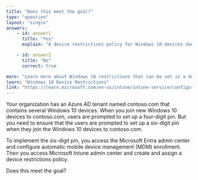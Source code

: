 ```yaml
---
title: "Does this meet the goal?"
type: "question"
layout: "single"
answers:
    - id: answer1
      title: "Yes"
      explain: "A device restrictions policy for Windows 10 devices does not provide any settings to set the minimum PIN length."

    - id: answer2
      title: "No"
      correct: true

more: "Learn more about Windows 10 restrictions that can be set in a device restrictions policiy in Microsoft Intune"
learn: "Windows 10 Device Restrictions"
link: "https://learn.microsoft.com/en-us/intune/intune-service/configuration/device-restrictions-windows-10"
---
```

Your organization has an Azure AD tenant named contoso.com that contains several Windows 10 devices. When you join new Windows 10 devices to contoso.com, users are prompted to set up a four-digit pin. But you need to ensure that the users are prompted to set up a six-digit pin when they join the Windows 10 devices to contoso.com.

To implement the six-digit pin, you access the Microsoft Entra admin center and configure automatic mobile device management (MDM) enrollment. Then you access Microsoft Intune admin center and create and assign a device restrictions policy.

Does this meet the goal?
